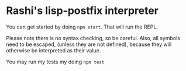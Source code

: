 # Rashi's lisp-postfix interpreter

You can get started by doing `npm start`. That will run the REPL.

Please note there is no syntax checking, so be careful. Also, all symbols need to be escaped, (unless they are not defined), because they will otherwise be interpreted as their value.

You may run my tests my doing `npm test`
